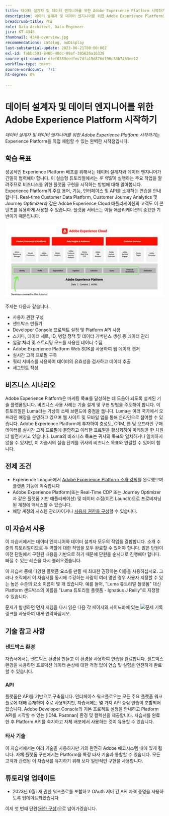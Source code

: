 ```yaml
---
title: 데이터 설계자 및 데이터 엔지니어를 위한 Adobe Experience Platform 시작하기
description: 데이터 설계자 및 데이터 엔지니어를 위한 Adobe Experience Platform을 시작합니다.
breadcrumb-title: 개요
role: Data Architect, Data Engineer
jira: KT-4348
thumbnail: 4348-overview.jpg
recommendations: catalog, noDisplay
last-substantial-update: 2023-06-21T00:00:00Z
exl-id: fabbc591-840b-40dc-89af-305626a16338
source-git-commit: efef0389cedfec7dfa19d876df96c58b7463ee12
workflow-type: tm+mt
source-wordcount: '771'
ht-degree: 0%

---
```


# 데이터 설계자 및 데이터 엔지니어를 위한 Adobe Experience Platform 시작하기

<!--5min-->

_데이터 설계자 및 데이터 엔지니어를 위한 Adobe Experience Platform 시작하기_&#x200B;는 Experience Platform을 직접 체험할 수 있는 완벽한 시작점입니다.


<!--How do we address ETL-->

## 학습 목표

성공적인 Experience Platform 배포를 위해서는 데이터 설계자와 데이터 엔지니어가 긴밀히 협력해야 합니다. 이 실습형 튜토리얼에서는 _두 역할_&#x200B;이 실행하는 주요 작업을 알려주므로 비즈니스를 위한 플랫폼 구현을 시작하는 방법에 대해 알아봅니다. Experience Platform의 주요 용어, 기능, 인터페이스 및 API를 소개하는 연습을 안내합니다. Real-time Customer Data Platform, Customer Journey Analytics 및 Journey Optimizer과 같은 Adobe Experience Cloud 애플리케이션의 고객도 이 콘텐츠를 유용하게 사용할 수 있습니다. 플랫폼 서비스는 이들 애플리케이션의 중요한 기반이기 때문입니다.

![이 자습서에서 다루는 플랫폼 서비스(ID, 프로필, 세분화, 수집, 쿼리 및 거버넌스)를 강조 표시하는 Adobe Experience Cloud marketeture](assets/marketecture.png)

주제는 다음과 같습니다.

* 사용자 권한 구성
* 샌드박스 만들기
* Developer Console 프로젝트 설정 및 Platform API 사용
* 스키마, 데이터 세트, ID, 병합 정책 및 데이터 거버넌스 생성 등 데이터 관리
* 일괄 처리 및 스트리밍 모드를 사용한 데이터 수집
* Adobe Experience Platform Web SDK를 사용하여 웹 데이터 캡처
* 실시간 고객 프로필 구축
* 쿼리 서비스를 사용하여 데이터의 유효성을 검사하고 데이터 추출
* 세그먼트 작성

## 비즈니스 시나리오

Adobe Experience Platform은 마케팅 목표를 달성하는 데 도움이 되도록 설계된 기술 플랫폼입니다. 비즈니스 사용 사례는 기술 설계 및 구현 방법을 주도해야 합니다. 이 튜토리얼은 Luma라는 가상의 소매 브랜드에 중점을 둡니다. Luma는 여러 국가에서 오프라인 매장을 운영하고 있으며 웹 사이트 및 모바일 앱을 통해 온라인으로 참여할 수 있습니다. Adobe Experience Platform에 투자하여 충성도, CRM, 웹 및 오프라인 구매 데이터를 실시간 고객 프로필에 결합하고 이러한 프로필을 활성화하여 마케팅을 한 차원 더 발전시키고 있습니다. Luma의 비즈니스 목표는 귀사의 목표와 일치하거나 일치하지 않을 수 있지만, 이 자습서의 실습 단계를 귀사의 비즈니스 목표와 연결할 수 있어야 합니다.

## 전제 조건

* Experience League에서 [Adobe Experience Platform 소개 강의](https://experienceleague.adobe.com/?recommended=ExperiencePlatform-U-1-2020.1)를 완료했으며 플랫폼 기능에 익숙합니다
* Adobe Experience Platform(또는 Real-Time CDP 또는 Journey Optimizer과 같은 플랫폼 기반 애플리케이션) 및 데이터 수집(이전 Launch)으로 프로비저닝된 계정에 액세스할 수 있습니다.
* 해당 계정의 시스템 관리자이거나 [사용자 권한을 구성](configure-permissions.md)할 수 있습니다.

## 이 자습서 사용

이 자습서에서는 데이터 엔지니어와 데이터 설계자 모두의 작업을 결합합니다. 소개 수준의 튜토리얼이므로 두 역할에 대한 작업을 모두 완료할 수 있어야 합니다. 많은 단원이 이전 단원에서 구현된 내용을 기반으로 하기 때문에 단원을 순서대로 진행해야 합니다. 빠질 수 있는 레슨을 다시 불러오겠습니다.

이 자습서 중에 다양한 플랫폼 요소를 만들 때 최대한 권장하는 이름을 사용하십시오. 그러나 조직에서 이 자습서를 동시에 수강하는 사람이 여러 명인 경우 사용자 지정할 수 있는 높은 수준의 요소 이름이 몇 개 있습니다. 예를 들어, &quot;Luma 튜토리얼 플랫폼&quot; 대신 Platform 샌드박스의 이름을 &quot;Luma 튜토리얼 플랫폼 - Ignatius J Reilly&quot;로 지정할 수 있습니다.

문제가 발생하면 먼저 지침을 다시 읽은 다음 각 페이지의 사이드바에 있는 ![문제 기록](https://experienceleague.adobe.com/assets/img/feedback.svg) 링크를 사용하여 내게 연락하십시오.

## 기술 참고 사항

### 샌드박스 환경

자습서에서는 샌드박스 환경을 만들고 이 환경을 사용하여 연습을 완료합니다. 샌드박스 환경을 사용하면 프로덕션 데이터 손상에 대한 걱정 없이 연습 및 실험을 안전하게 완료할 수 있습니다.

### API

플랫폼은 API를 기반으로 구축됩니다. 인터페이스 워크플로우는 모든 주요 플랫폼 워크플로에 대해 존재하며 주로 사용되지만, 자습서에는 몇 가지 API 중심 연습이 포함되어 있습니다. Adobe Developer Console의 기본 프로젝트 설정을 안내하고 Platform API를 시작할 수 있는 [!DNL Postman] 환경 및 컬렉션을 제공합니다. 자습서를 완료한 후 Platform API를 숙지하고 자체 배포에서 사용하는 것이 유용할 수 있습니다.

### 타사 기술

이 자습서에서는 여러 기술을 사용하지만 거의 완전히 Adobe 에코시스템 내에 있게 됩니다. 자체 플랫폼 구현에서는 Platform을 특정 타사 기술과 통합할 수 있습니다. 모든 고객과 관련된 이 자습서를 유지하기 위해 보다 일반적인 구현을 사용합니다.

## 튜토리얼 업데이트

* 2023년 6월: 새 권한 워크플로를 포함하고 OAuth 서버 간 API 자격 증명을 사용하도록 업데이트되었습니다


이제 첫 번째 단원([권한 구성](configure-permissions.md))으로 넘어가겠습니다.
